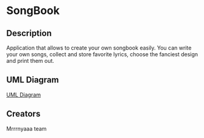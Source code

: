 # SongBook

## Description
Application that allows to create your own songbook easily. 
You can write your own songs, collect and store favorite lyrics, choose the fanciest design and print them out.

## UML Diagram 
[UML Diagram](https://drive.google.com/file/d/17Vl_3hDufYvUvpQMxqqiQVeqIDfhqM5N/view?usp=sharing) 

## Creators
Mrrrnyaaa team
